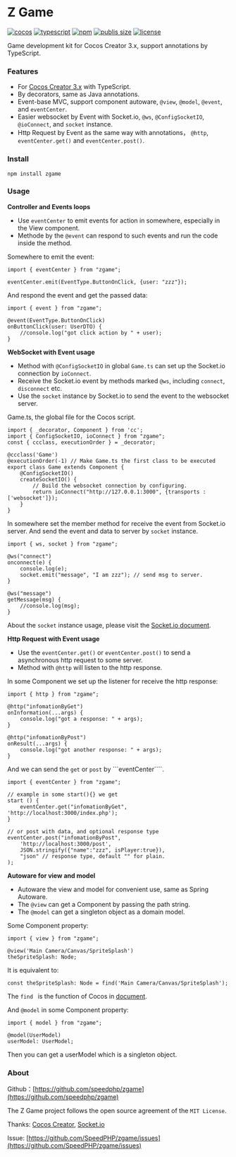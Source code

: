 # Z Game

[![cocos](https://badgen.net/badge/icon/Cocos%20Creator%203.x/black?icon=awesome&label)](https://www.npmjs.com/package/zgame)
[![typescript](https://badgen.net/badge/icon/TypeScript?icon=typescript&label)](https://www.npmjs.com/package/zgame)
[![npm](https://badgen.net/npm/v/zgame?color=cyan)](https://www.npmjs.com/package/zgame)
[![publis size](https://badgen.net/packagephobia/publish/zgame?color=green)](https://www.npmjs.com/package/zgame)
[![license](https://badgen.net/github/license/speedphp/zgame)](https://github.com/SpeedPHP/zgame/blob/main/LICENSE)

Game development kit for Cocos Creator 3.x, support annotations by TypeScript.

### Features

- For [Cocos Creator 3.x](https://www.cocos.com/) with TypeScript.
- By decorators, same as Java annotations.
- Event-base MVC, support component autoware, ```@view```, ```@model```, ```@event```, and ```eventCenter```.
- Easier websocket by Event with Socket.io, ```@ws```, ```@ConfigSocketIO```, ```@ioConnect```, and ```socket``` instance.
- Http Request by Event as the same way with annotations， ```@http```, ```eventCenter.get()``` and ```eventCenter.post()```.

### Install

```npm install zgame```

### Usage

**Controller and Events loops**

- Use ```eventCenter``` to emit events for action in somewhere, especially in the View component.
- Methode by the ```@event``` can respond to such events and run the code inside the method.

Somewhere to emit the event:
```
import { eventCenter } from "zgame";

eventCenter.emit(EventType.ButtonOnClick, {user: "zzz"});
```

And respond the event and get the passed data:
```
import { event } from "zgame";

@event(EventType.ButtonOnClick)
onButtonClick(user: UserDTO) {
    //console.log("got click action by " + user);
}
```

**WebSocket with Event usage**

- Method with ```@ConfigSocketIO``` in global ```Game.ts``` can set up the Socket.io connection by ```ioConnect```.
- Receive the Socket.io event by methods marked ```@ws```, including ```connect```, ```disconnect``` etc.
- Use the ```socket``` instance by Socket.io to send the event to the websocket server.

Game.ts, the global file for the Cocos script.
```
import { _decorator, Component } from 'cc';
import { ConfigSocketIO, ioConnect } from "zgame";
const { ccclass, executionOrder } = _decorator;

@ccclass('Game')
@executionOrder(-1) // Make Game.ts the first class to be executed
export class Game extends Component {
    @ConfigSocketIO() 
    createSocketIO() { 
        // Build the websocket connection by configuring.
        return ioConnect("http://127.0.0.1:3000", {transports : ['websocket']});
    }
}
```
In somewhere set the member method for receive the event from Socket.io server.
And send the event and data to server by ```socket``` instance.
```
import { ws, socket } from "zgame";

@ws("connect")
onconnect(e) {
    console.log(e);
    socket.emit("message", "I am zzz"); // send msg to server.
}

@ws("message")
getMessage(msg) {
    //console.log(msg);
}
```
About the ```socket``` instance usage, please visit the [Socket.io document](https://socket.io/docs/v4/server-api/#socket).

**Http Request with Event usage**

- Use the ```eventCenter.get()``` or ```eventCenter.post()``` to send a asynchronous http request to some server.
- Method with ```@http``` will listen to the http response.

In some Component we set up the listener for receive the http response:

```
import { http } from "zgame";

@http("infomationByGet")
onInformation(...args) {
    console.log("got a response: " + args);
}

@http("infomationByPost")
onResult(...args) {
    console.log("got another response: " + args);
}
```
And we can send the ```get``` or ```post``` by ```eventCenter````.

```
import { eventCenter } from "zgame";

// example in some start(){} we get
start () {
    eventCenter.get("infomationByGet", 'http://localhost:3000/index.php');
}

// or post with data, and optional response type 
eventCenter.post("infomationByPost",
    'http://localhost:3000/post',
    JSON.stringify({"name":"zzz", isPlayer:true}),
    "json" // response type, default "" for plain.
);

```

**Autoware for view and model**

- Autoware the view and model for convenient use, same as Spring Autoware.
- The ```@view``` can get a Component by passing the path string.
- The ```@model``` can get a singleton object as a domain model. 

Some Component property:
```
import { view } from "zgame";

@view('Main Camera/Canvas/SpriteSplash')
theSpriteSplash: Node;
``` 
It is equivalent to:
```
const theSpriteSplash: Node = find('Main Camera/Canvas/SpriteSplash');
```           
The ```find ``` is the function of Cocos in [document](https://docs.cocos.com/creator/3.3/manual/zh/scripting/access-node-component.html#%E5%85%A8%E5%B1%80%E5%90%8D%E5%AD%97%E6%9F%A5%E6%89%BE).

And ```@model``` in some Component property:
```
import { model } from "zgame";

@model(UserModel)
userModel: UserModel;
```
Then you can get a userModel which is a singleton object.


### About

Github：[https://github.com/speedphp/zgame](https://github.com/speedphp/zgame)

The Z Game project follows the open source agreement of the ```MIT License```.

Thanks: [Cocos Creator](https://www.cocos.com/), [Socket.io](https://socket.io/)

Issue: [https://github.com/SpeedPHP/zgame/issues](https://github.com/SpeedPHP/zgame/issues)